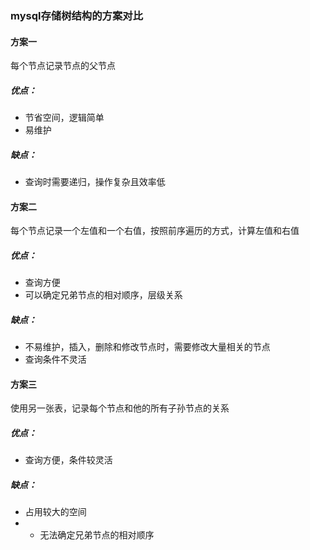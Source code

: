 ### mysql存储树结构的方案对比

#### 方案一

每个节点记录节点的父节点

##### 优点：
- 节省空间，逻辑简单
- 易维护
##### 缺点：
- 查询时需要递归，操作复杂且效率低


#### 方案二

每个节点记录一个左值和一个右值，按照前序遍历的方式，计算左值和右值

##### 优点：
- 查询方便
- 可以确定兄弟节点的相对顺序，层级关系
##### 缺点：
- 不易维护，插入，删除和修改节点时，需要修改大量相关的节点
- 查询条件不灵活


#### 方案三

使用另一张表，记录每个节点和他的所有子孙节点的关系

##### 优点：
- 查询方便，条件较灵活
##### 缺点：
- 占用较大的空间
- - 无法确定兄弟节点的相对顺序